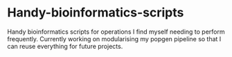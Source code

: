 # Handy-bioinformatics-scripts
Handy bioinformatics scripts for operations I find myself needing to perform frequently. Currently working on modularising my popgen pipeline so that I can reuse everything for future projects.
